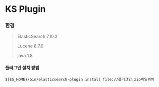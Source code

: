 # KS Plugin 


### 환경 
> ElasticSearch 7.10.2
> 
> Lucene 8.7.0
> 
> java 1.8


#### 플러그인 설치 방법 

    ${ES_HOME}/bin/elasticsearch-plugin install file://플러그인.zip파일위치
  
